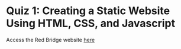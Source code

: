 # Quiz 1: Creating a Static Website Using HTML, CSS, and Javascript
Access the Red Bridge website [here](https://ch-tato.github.io)
